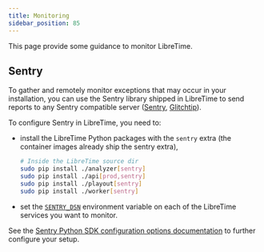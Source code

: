 ```yaml
---
title: Monitoring
sidebar_position: 85
---
```


This page provide some guidance to monitor LibreTime.

## Sentry

To gather and remotely monitor exceptions that may occur in your installation, you can use the Sentry library shipped in LibreTime to send reports to any Sentry compatible server ([Sentry](https://sentry.io/), [Glitchtip](https://glitchtip.com/)).

To configure Sentry in LibreTime, you need to:

- install the LibreTime Python packages with the `sentry` extra (the container images already ship the sentry extra),

  ```bash
  # Inside the LibreTime source dir
  sudo pip install ./analyzer[sentry]
  sudo pip install ./api[prod,sentry]
  sudo pip install ./playout[sentry]
  sudo pip install ./worker[sentry]
  ```

- set the [`SENTRY_DSN`](https://docs.sentry.io/product/sentry-basics/dsn-explainer/) environment variable on each of the LibreTime services you want to monitor.

See the [Sentry Python SDK configuration options documentation](https://docs.sentry.io/platforms/python/configuration/options/) to further configure your setup.
